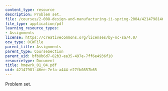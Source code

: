 ```yaml
---
content_type: resource
description: Problem set.
file: /courses/2-008-design-and-manufacturing-ii-spring-2004/4214798146ee7efaa444e27fb0857b65_hmewrk_01_04.pdf
file_type: application/pdf
learning_resource_types:
- Assignments
license: https://creativecommons.org/licenses/by-nc-sa/4.0/
ocw_type: OCWFile
parent_title: Assignments
parent_type: CourseSection
parent_uid: bfb8b6d7-82b3-ea35-497e-7ff6e4936f10
resourcetype: Document
title: hmewrk_01_04.pdf
uid: 42147981-46ee-7efa-a444-e27fb0857b65
---
```

Problem set.